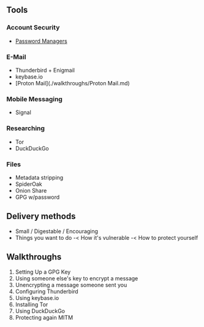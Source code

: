 ## Tools

### Account Security
  - [Password Managers](./walkthroughs/password_managers.md)

### E-Mail
  - Thunderbird + Enigmail
  - keybase.io
  - [Proton Mail](./walkthroughs/Proton Mail.md)

### Mobile Messaging
  - Signal

### Researching
  - Tor
  - DuckDuckGo

### Files
  - Metadata stripping
  - SpiderOak
  - Onion Share
  - GPG w/password

## Delivery methods
  - Small / Digestable / Encouraging
  - Things you want to do -&lt; How it's vulnerable -&lt; How to protect yourself

## Walkthroughs

  1. Setting Up a GPG Key
  2. Using someone else's key to encrypt a message
  3. Unencrypting a message someone sent you
  4. Configuring Thunderbird
  5. Using keybase.io
  6. Installing Tor
  7. Using DuckDuckGo
  8. Protecting again MITM
